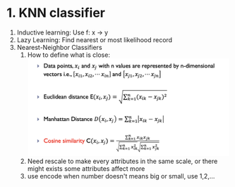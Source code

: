 # 1. KNN classifier
1. Inductive learning: Use f: x -> y
2. Lazy Learning: Find nearest or most likelihood record
3. Nearest-Neighbor Classifiers
   1. How to define what is close:
![alt text](image.png)
   2. Need rescale to make every attributes in the same scale, or there might exists some attributes affect more
   3. use encode when number doesn't means big or small, use 1,2,...